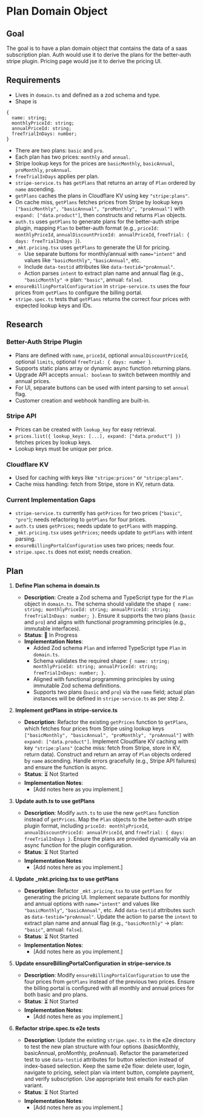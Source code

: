 # Plan Domain Object

## Goal

The goal is to have a plan domain object that contains the data of a saas subscription plan.
Auth would use it to derive the plans for the better-auth stripe plugin.
Pricing page would jse it to derive the pricing UI.

## Requirements

- Lives in `domain.ts` and defined as a zod schema and type.
- Shape is

```
{
  name: string;
  monthlyPriceId: string;
  annualPriceId: string;
  freeTrialInDays: number;
}
```

- There are two plans: `basic` and `pro`.
- Each plan has two prices: `monthly` and `annual`.
- Stripe lookup keys for the prices are `basicMonthly`, `basicAnnual`, `proMonthly`, `proAnnual`.
- `freeTrialInDays` applies per plan.
- `stripe-service.ts` has `getPlans` that returns an array of `Plan` ordered by `name` ascending.
- `getPlans` caches the plans in Cloudflare KV using key `"stripe:plans"`.
- On cache miss, `getPlans` fetches prices from Stripe by lookup keys `["basicMonthly", "basicAnnual", "proMonthly", "proAnnual"]` with `expand: ["data.product"]`, then constructs and returns `Plan` objects.
- `auth.ts` uses `getPlans` to generate plans for the better-auth stripe plugin, mapping `Plan` to better-auth format (e.g., `priceId: monthlyPriceId`, `annualDiscountPriceId: annualPriceId`, `freeTrial: { days: freeTrialInDays }`).
- `_mkt.pricing.tsx` uses `getPlans` to generate the UI for pricing.
  - Use separate buttons for monthly/annual with `name="intent"` and values like `"basicMonthly"`, `"basicAnnual"`, etc.
  - Include `data-testid` attributes like `data-testid="proAnnual"`.
  - Action parses `intent` to extract plan name and annual flag (e.g., `"basicMonthly"` → plan: `"basic"`, annual: `false`).
- `ensureBillingPortalConfiguration` in `stripe-service.ts` uses the four prices from `getPlans` to configure the billing portal.
- `stripe.spec.ts` tests that `getPlans` returns the correct four prices with expected lookup keys and IDs.

## Research

### Better-Auth Stripe Plugin

- Plans are defined with `name`, `priceId`, optional `annualDiscountPriceId`, optional `limits`, optional `freeTrial: { days: number }`.
- Supports static plans array or dynamic async function returning plans.
- Upgrade API accepts `annual: boolean` to switch between monthly and annual prices.
- For UI, separate buttons can be used with intent parsing to set `annual` flag.
- Customer creation and webhook handling are built-in.

### Stripe API

- Prices can be created with `lookup_key` for easy retrieval.
- `prices.list({ lookup_keys: [...], expand: ["data.product"] })` fetches prices by lookup keys.
- Lookup keys must be unique per price.

### Cloudflare KV

- Used for caching with keys like `"stripe:prices"` or `"stripe:plans"`.
- Cache miss handling: fetch from Stripe, store in KV, return data.

### Current Implementation Gaps

- `stripe-service.ts` currently has `getPrices` for two prices (`"basic"`, `"pro"`); needs refactoring to `getPlans` for four prices.
- `auth.ts` uses `getPrices`; needs update to `getPlans` with mapping.
- `_mkt.pricing.tsx` uses `getPrices`; needs update to `getPlans` with intent parsing.
- `ensureBillingPortalConfiguration` uses two prices; needs four.
- `stripe.spec.ts` does not exist; needs creation.

## Plan

1. **Define Plan schema in domain.ts**

   - **Description**: Create a Zod schema and TypeScript type for the `Plan` object in `domain.ts`. The schema should validate the shape `{ name: string; monthlyPriceId: string; annualPriceId: string; freeTrialInDays: number; }`. Ensure it supports the two plans (`basic` and `pro`) and aligns with functional programming principles (e.g., immutable interfaces).
   - **Status**: 🔄 In Progress
   - **Implementation Notes**:
     - Added Zod schema `Plan` and inferred TypeScript type `Plan` in `domain.ts`.
     - Schema validates the required shape: `{ name: string; monthlyPriceId: string; annualPriceId: string; freeTrialInDays: number; }`.
     - Aligned with functional programming principles by using immutable Zod schema definitions.
     - Supports two plans (`basic` and `pro`) via the `name` field; actual plan instances will be defined in `stripe-service.ts` as per step 2.

2. **Implement getPlans in stripe-service.ts**

   - **Description**: Refactor the existing `getPrices` function to `getPlans`, which fetches four prices from Stripe using lookup keys `["basicMonthly", "basicAnnual", "proMonthly", "proAnnual"]` with `expand: ["data.product"]`. Implement Cloudflare KV caching with key `"stripe:plans"` (cache miss: fetch from Stripe, store in KV, return data). Construct and return an array of `Plan` objects ordered by `name` ascending. Handle errors gracefully (e.g., Stripe API failures) and ensure the function is async.
   - **Status**: ⏳ Not Started
   - **Implementation Notes**:
     - [Add notes here as you implement.]

3. **Update auth.ts to use getPlans**

   - **Description**: Modify `auth.ts` to use the new `getPlans` function instead of `getPrices`. Map the `Plan` objects to the better-auth stripe plugin format, including `priceId: monthlyPriceId`, `annualDiscountPriceId: annualPriceId`, and `freeTrial: { days: freeTrialInDays }`. Ensure the plans are provided dynamically via an async function for the plugin configuration.
   - **Status**: ⏳ Not Started
   - **Implementation Notes**:
     - [Add notes here as you implement.]

4. **Update \_mkt.pricing.tsx to use getPlans**

   - **Description**: Refactor `_mkt.pricing.tsx` to use `getPlans` for generating the pricing UI. Implement separate buttons for monthly and annual options with `name="intent"` and values like `"basicMonthly"`, `"basicAnnual"`, etc. Add `data-testid` attributes such as `data-testid="proAnnual"`. Update the action to parse the `intent` to extract plan name and annual flag (e.g., `"basicMonthly"` → plan: `"basic"`, annual: `false`).
   - **Status**: ⏳ Not Started
   - **Implementation Notes**:
     - [Add notes here as you implement.]

5. **Update ensureBillingPortalConfiguration in stripe-service.ts**

   - **Description**: Modify `ensureBillingPortalConfiguration` to use the four prices from `getPlans` instead of the previous two prices. Ensure the billing portal is configured with all monthly and annual prices for both basic and pro plans.
   - **Status**: ⏳ Not Started
   - **Implementation Notes**:
     - [Add notes here as you implement.]

6. **Refactor stripe.spec.ts e2e tests**

   - **Description**: Update the existing `stripe.spec.ts` in the e2e directory to test the new plan structure with four options (basicMonthly, basicAnnual, proMonthly, proAnnual). Refactor the parameterized test to use `data-testid` attributes for button selection instead of index-based selection. Keep the same e2e flow: delete user, login, navigate to pricing, select plan via intent button, complete payment, and verify subscription. Use appropriate test emails for each plan variant.
   - **Status**: ⏳ Not Started
   - **Implementation Notes**:
     - [Add notes here as you implement.]
